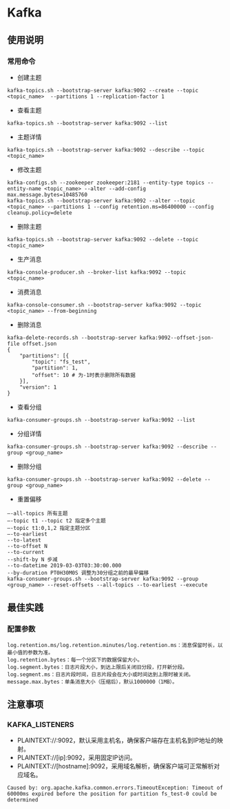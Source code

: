 # Kafka

## 使用说明

### 常用命令

- 创建主题
```
kafka-topics.sh --bootstrap-server kafka:9092 --create --topic <topic_name>  --partitions 1 --replication-factor 1
```
- 查看主题
```
kafka-topics.sh --bootstrap-server kafka:9092 --list
```
- 主题详情
```
kafka-topics.sh --bootstrap-server kafka:9092 --describe --topic <topic_name>
```
- 修改主题
```
kafka-configs.sh --zookeeper zookeeper:2181 --entity-type topics --entity-name <topic_name> --alter --add-config max.message.bytes=10485760
kafka-topics.sh --bootstrap-server kafka:9092 --alter --topic <topic_name> --partitions 1 --config retention.ms=86400000 --config cleanup.policy=delete
```
- 删除主题
```
kafka-topics.sh --bootstrap-server kafka:9092 --delete --topic <topic_name>
```

- 生产消息
```
kafka-console-producer.sh --broker-list kafka:9092 --topic <topic_name>
```
- 消费消息
```
kafka-console-consumer.sh --bootstrap-server kafka:9092 --topic <topic_name> --from-beginning
```
- 删除消息
```
kafka-delete-records.sh --bootstrap-server kafka:9092--offset-json-file offset.json
{
    "partitions": [{
        "topic": "fs_test",
        "partition": 1,
        "offset": 10 # 为-1时表示删除所有数据
    }],
    "version": 1
}
```

- 查看分组
```
kafka-consumer-groups.sh --bootstrap-server kafka:9092 --list
```
- 分组详情
```
kafka-consumer-groups.sh --bootstrap-server kafka:9092 --describe --group <group_name>
```
- 删除分组
```
kafka-consumer-groups.sh --bootstrap-server kafka:9092 --delete --group <group_name>
```
- 重置偏移
```
–-all-topics 所有主题
–-topic t1 --topic t2 指定多个主题
–-topic t1:0,1,2 指定主题分区
–-to-earliest
--to-latest
--to-offset N
--to-current
--shift-by N 步减
--to-datetime 2019-03-03T03:30:00.000
--by-duration PT0H30M0S 调整为30分组之前的最早偏移
kafka-consumer-groups.sh --bootstrap-server kafka:9092 --group <group_name> --reset-offsets --all-topics --to-earliest --execute
```


## 最佳实践

### 配置参数
```
log.retention.ms/log.retention.minutes/log.retention.ms：消息保留时长，以最小值的参数为准。
log.retention.bytes：每一个分区下的数据保留大小。
log.segment.bytes：日志片段大小，到达上限后关闭旧分段，打开新分段。
log.segment.ms：日志片段时间，日志片段会在大小或时间达到上限时被关闭。
message.max.bytes：单条消息大小（压缩后），默认1000000（1MB）。
```


## 注意事项

### KAFKA_LISTENERS

- PLAINTEXT://:9092，默认采用主机名，确保客户端存在主机名到IP地址的映射。
- PLAINTEXT://[ip]:9092，采用固定IP访问。
- PLAINTEXT://[hostname]:9092，采用域名解析，确保客户端可正常解析对应域名。

```
Caused by: org.apache.kafka.common.errors.TimeoutException: Timeout of 60000ms expired before the position for partition fs_test-0 could be determined
```
